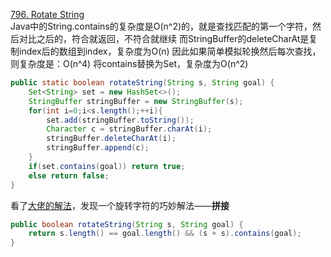 [796. Rotate String](https://leetcode-cn.com/problems/rotate-string/)  
Java中的String.contains的复杂度是O(n^2)的，就是查找匹配的第一个字符，然后对比之后的，符合就返回，不符合就继续
而StringBuffer的deleteCharAt是复制index后的数组到index，复杂度为O(n)
因此如果简单模拟轮换然后每次查找，则复杂度是：O(n^4)
将contains替换为Set，复杂度为O(n^2)  
```Java
public static boolean rotateString(String s, String goal) {
    Set<String> set = new HashSet<>();
    StringBuffer stringBuffer = new StringBuffer(s);
    for(int i=0;i<s.length();++i){
        set.add(stringBuffer.toString());
        Character c = stringBuffer.charAt(i);
        stringBuffer.deleteCharAt(i);
        stringBuffer.append(c);
    }
    if(set.contains(goal)) return true;
    else return false;
}
```
看了[大佬的解法](https://leetcode-cn.com/problems/rotate-string/solution/by-ac_oier-bnkx/)，发现一个旋转字符的巧妙解法——**拼接**
```java
public boolean rotateString(String s, String goal) {
    return s.length() == goal.length() && (s + s).contains(goal);
}
```
